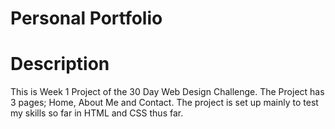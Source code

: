 # Personal Portfolio
# Description
This is Week 1 Project of the 30 Day Web Design Challenge.
The Project has 3 pages; Home, About Me and Contact. 
The project is set up mainly to test my skills so far in HTML and CSS thus far.
